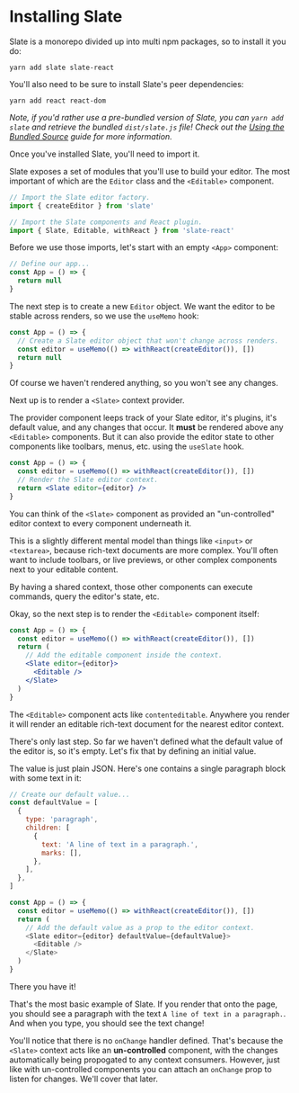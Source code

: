 # Installing Slate

Slate is a monorepo divided up into multi npm packages, so to install it you do:

```
yarn add slate slate-react
```

You'll also need to be sure to install Slate's peer dependencies:

```
yarn add react react-dom
```

_Note, if you'd rather use a pre-bundled version of Slate, you can `yarn add slate` and retrieve the bundled `dist/slate.js` file! Check out the [Using the Bundled Source](./using-the-bundled-source.md) guide for more information._

Once you've installed Slate, you'll need to import it.

Slate exposes a set of modules that you'll use to build your editor. The most important of which are the `Editor` class and the `<Editable>` component.

```js
// Import the Slate editor factory.
import { createEditor } from 'slate'

// Import the Slate components and React plugin.
import { Slate, Editable, withReact } from 'slate-react'
```

Before we use those imports, let's start with an empty `<App>` component:

```jsx
// Define our app...
const App = () => {
  return null
}
```

The next step is to create a new `Editor` object. We want the editor to be stable across renders, so we use the `useMemo` hook:

```jsx
const App = () => {
  // Create a Slate editor object that won't change across renders.
  const editor = useMemo(() => withReact(createEditor()), [])
  return null
}
```

Of course we haven't rendered anything, so you won't see any changes.

Next up is to render a `<Slate>` context provider.

The provider component leeps track of your Slate editor, it's plugins, it's default value, and any changes that occur. It **must** be rendered above any `<Editable>` components. But it can also provide the editor state to other components like toolbars, menus, etc. using the `useSlate` hook.

```jsx
const App = () => {
  const editor = useMemo(() => withReact(createEditor()), [])
  // Render the Slate editor context.
  return <Slate editor={editor} />
}
```

You can think of the `<Slate>` component as provided an "un-controlled" editor context to every component underneath it.

This is a slightly different mental model than things like `<input>` or `<textarea>`, because rich-text documents are more complex. You'll often want to include toolbars, or live previews, or other complex components next to your editable content.

By having a shared context, those other components can execute commands, query the editor's state, etc.

Okay, so the next step is to render the `<Editable>` component itself:

```jsx
const App = () => {
  const editor = useMemo(() => withReact(createEditor()), [])
  return (
    // Add the editable component inside the context.
    <Slate editor={editor}>
      <Editable />
    </Slate>
  )
}
```

The `<Editable>` component acts like `contenteditable`. Anywhere you render it will render an editable rich-text document for the nearest editor context.

There's only last step. So far we haven't defined what the default value of the editor is, so it's empty. Let's fix that by defining an initial value.

The value is just plain JSON. Here's one contains a single paragraph block with some text in it:

```js
// Create our default value...
const defaultValue = [
  {
    type: 'paragraph',
    children: [
      {
        text: 'A line of text in a paragraph.',
        marks: [],
      },
    ],
  },
]

const App = () => {
  const editor = useMemo(() => withReact(createEditor()), [])
  return (
    // Add the default value as a prop to the editor context.
    <Slate editor={editor} defaultValue={defaultValue}>
      <Editable />
    </Slate>
  )
}
```

There you have it!

That's the most basic example of Slate. If you render that onto the page, you should see a paragraph with the text `A line of text in a paragraph.`. And when you type, you should see the text change!

You'll notice that there is no `onChange` handler defined. That's because the `<Slate>` context acts like an **un-controlled** component, with the changes automatically being propogated to any context consumers. However, just like with un-controlled components you can attach an `onChange` prop to listen for changes. We'll cover that later.
